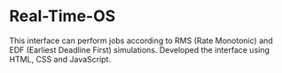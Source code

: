 # Real-Time-OS
This interface can perform jobs according to RMS (Rate Monotonic) and EDF (Earliest Deadline First) simulations. Developed the interface using HTML, CSS and JavaScript.
